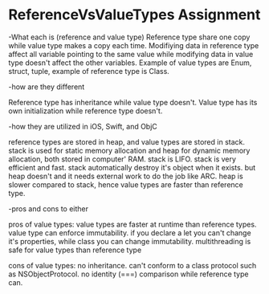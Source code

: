 # ReferenceVsValueTypes Assignment

-What each is (reference and value type)
     Reference type share one copy while value type makes a copy each time. Modifiying data in reference type affect all variable pointing to the same value while modifying data in value type doesn't affect the other variables. Example of value types are Enum, struct, tuple, example of reference type is Class. 
    
-how are they different 

Reference type has inheritance while value type doesn't. Value type has its own initialization while reference type doesn't.

-how they are utilized in iOS, Swift, and ObjC

reference types are stored in heap, and value types are stored in stack. stack is used for static memory allocation and heap for dynamic memory allocation, both stored in computer' RAM. stack is LIFO. stack is very efficient and fast. stack automatically destroy it's object when it exists. but heap doesn't and it needs external work to do the job like ARC. heap is slower compared to stack, hence value types are faster than reference type. 

-pros and cons to either 

pros of value types: value types are faster at runtime than reference types. value type can enforce immutability. if you declare a let you can't change it's properties, while class  you can change immutability. multithreading is safe for value types than reference type

cons of value types: no inheritance. can't conform to a class protocol such as NSObjectProtocol. no identity (===) comparison while reference type can.
